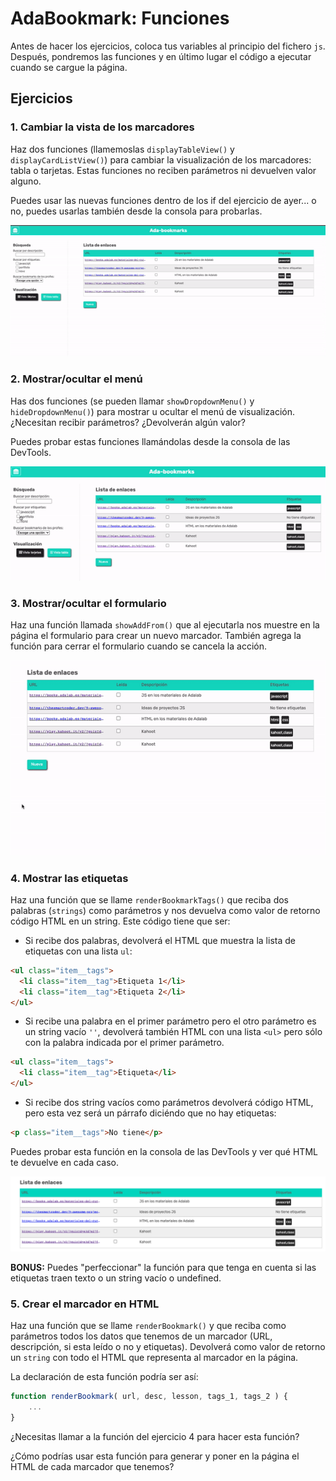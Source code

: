 # AdaBookmark: Funciones

Antes de hacer los ejercicios, coloca tus variables al principio del fichero `js`. Después, pondremos las funciones y en último lugar el código a ejecutar cuando se cargue la página.

## Ejercicios

### 1. Cambiar la vista de los marcadores

Haz dos funciones (llamemoslas `displayTableView()` y `displayCardListView()`) para cambiar la visualización de los marcadores: tabla o tarjetas. Estas funciones no reciben parámetros ni devuelven valor alguno.

Puedes usar las nuevas funciones dentro de los if del ejercicio de ayer... o no, puedes usarlas también desde la consola para probarlas.

![Vista Marcadores](./img/vista_bkm.gif)

### 2. Mostrar/ocultar el menú

Has dos funciones (se pueden llamar `showDropdownMenu()` y `hideDropdownMenu()`) para mostrar u ocultar el menú de visualización. ¿Necesitan recibir parámetros? ¿Devolverán algún valor?

Puedes probar estas funciones llamándolas desde la consola de las DevTools.

![Vista Marcadores](./img/menu_bkm.gif)

### 3. Mostrar/ocultar el formulario

Haz una función llamada `showAddFrom()` que al ejecutarla nos muestre en la página el formulario para crear un nuevo marcador. También agrega la función para cerrar el formulario cuando se cancela la acción.

![Vista Marcadores](./img/new_form_bkm.gif)

### 4. Mostrar las etiquetas

Haz una función que se llame `renderBookmarkTags()` que reciba dos palabras (`strings`) como parámetros y nos devuelva como valor de retorno código HTML en un string. Este código tiene que ser:

- Si recibe dos palabras, devolverá el HTML que muestra la lista de etiquetas con una lista `ul`:

```html
<ul class="item__tags">
  <li class="item__tag">Etiqueta 1</li>
  <li class="item__tag">Etiqueta 2</li>
</ul>
```

- Si recibe una palabra en el primer parámetro pero el otro parámetro es un string vacío `''`, devolverá también HTML con una lista `<ul>` pero sólo con la palabra indicada por el primer parámetro.

```html
<ul class="item__tags">
  <li class="item__tag">Etiqueta</li>
</ul>
```

- Si recibe dos string vacíos como parámetros devolverá código HTML, pero esta vez será un párrafo diciéndo que no hay etiquetas:

```html
<p class="item__tags">No tiene</p>
```

Puedes probar esta función en la consola de las DevTools y ver qué HTML te devuelve en cada caso.

![Vista Marcadores](./img/etiquetas_bkm.png)

**BONUS:** Puedes "perfeccionar" la función para que tenga en cuenta si las etiquetas traen texto o un string vacío o undefined.

### 5. Crear el marcador en HTML

Haz una función que se llame `renderBookmark()` y que reciba como parámetros todos los datos que tenemos de un marcador (URL, descripción, si esta leído o no y etiquetas). Devolverá como valor de retorno un `string` con todo el HTML que representa al marcador en la página.

La declaración de esta función podría ser así:

```js
function renderBookmark( url, desc, lesson, tags_1, tags_2 ) {
    ...
}
```

¿Necesitas llamar a la función del ejercicio 4 para hacer esta función?

¿Cómo podrías usar esta función para generar y poner en la página el HTML de cada marcador que tenemos?
